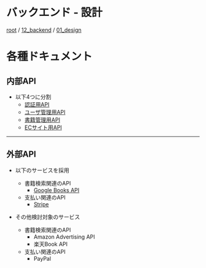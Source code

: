# バックエンド - 設計

[root](./../../../README.md) 
/ [12_backend](./../README.md) 
/ [01_design](./README.md)

# 各種ドキュメント

## 内部API

* 以下4つに分割
  * [認証用API](./../21_auth_api/README.md)
  * [ユーザ管理用API](./../22_user_api/README.md)
  * [書籍管理用API](./../23_book_api/README.md)
  * [ECサイト用API](./../24_store_api/README.md)

---

## 外部API

* 以下のサービスを採用
  * 書籍検索関連のAPI
    * [Google Books API](./../31_google_books_api/README.md)
  * 支払い関連のAPI
    * [Stripe](./../32_stripe/README.md)

* その他検討対象のサービス
  * 書籍検索関連のAPI
    * Amazon Advertising API
    * 楽天Book API
  * 支払い関連のAPI
    * PayPal
